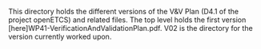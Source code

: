 This directory holds the different versions of the V&V Plan (D4.1 of the project openETCS) and related files.
The top level holds the first version [here]WP41-VerificationAndValidationPlan.pdf.
V02 is the directory for the version currently worked upon.

